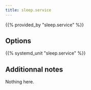 ```yaml
---
title: sleep.service
---
```


{{% provided_by "sleep.service" %}}

## Options

{{% systemd_unit "sleep.service" %}}

## Additionnal notes

Nothing here.